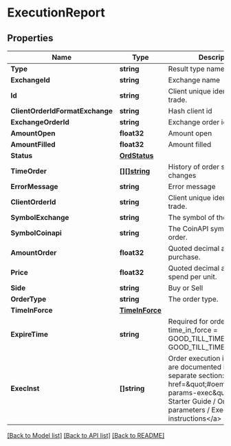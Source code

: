 # ExecutionReport

## Properties

Name | Type | Description | Notes
------------ | ------------- | ------------- | -------------
**Type** | **string** | Result type name | [optional] 
**ExchangeId** | **string** | Exchange name | [optional] 
**Id** | **string** | Client unique identifier for the trade. | [optional] 
**ClientOrderIdFormatExchange** | **string** | Hash client id | [optional] 
**ExchangeOrderId** | **string** | Exchange order id | [optional] 
**AmountOpen** | **float32** | Amount open | [optional] 
**AmountFilled** | **float32** | Amount filled | [optional] 
**Status** | [**OrdStatus**](OrdStatus.md) |  | [optional] 
**TimeOrder** | [**[][]string**](array.md) | History of order status changes | [optional] 
**ErrorMessage** | **string** | Error message | [optional] 
**ClientOrderId** | **string** | Client unique identifier for the trade. | [optional] 
**SymbolExchange** | **string** | The symbol of the order. | [optional] 
**SymbolCoinapi** | **string** | The CoinAPI symbol of the order. | [optional] 
**AmountOrder** | **float32** | Quoted decimal amount to purchase. | [optional] 
**Price** | **float32** | Quoted decimal amount to spend per unit. | [optional] 
**Side** | **string** | Buy or Sell | [optional] 
**OrderType** | **string** | The order type. | [optional] 
**TimeInForce** | [**TimeInForce**](TimeInForce.md) |  | [optional] 
**ExpireTime** | **string** | Required for orders with time_in_force &#x3D; GOOD_TILL_TIME_EXCHANGE, GOOD_TILL_TIME_OMS | [optional] 
**ExecInst** | **[]string** | Order execution instructions are documented in the separate section: &lt;a href&#x3D;\&quot;#oeml-order-params-exec\&quot;&gt;OEML / Starter Guide / Order parameters / Execution instructions&lt;/a&gt;  | [optional] 

[[Back to Model list]](../README.md#documentation-for-models) [[Back to API list]](../README.md#documentation-for-api-endpoints) [[Back to README]](../README.md)


